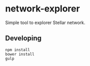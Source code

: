 # network-explorer

Simple tool to explorer Stellar network.

## Developing

```
npm install
bower install
gulp
```
